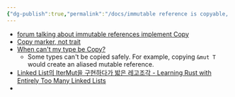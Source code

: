 ```yaml
---
{"dg-publish":true,"permalink":"/docs/immutable reference is copyable, mutable reference is not copyable/","title":"immutable reference is copyable, mutable reference is not copyable"}
---
```


- [forum talking about immutable references implement Copy](https://users.rust-lang.org/t/do-immutable-references-implement-copy/70075)
- [Copy marker, not trait](https://doc.rust-lang.org/std/marker/trait.Copy.html#impl-Copy-73)
- [When can't my type be Copy?](https://doc.rust-lang.org/std/marker/trait.Copy.html#when-cant-my-type-be-copy)
	- Some types can't be copied safely. For example, copying `&mut T` would create an aliased mutable reference.
- [Linked List의 IterMut을 구현하다가 밟은 레고조각 - Learning Rust with Entirely Too Many Linked Lists](https://rust-unofficial.github.io/too-many-lists/second-iter-mut.html)
- 
